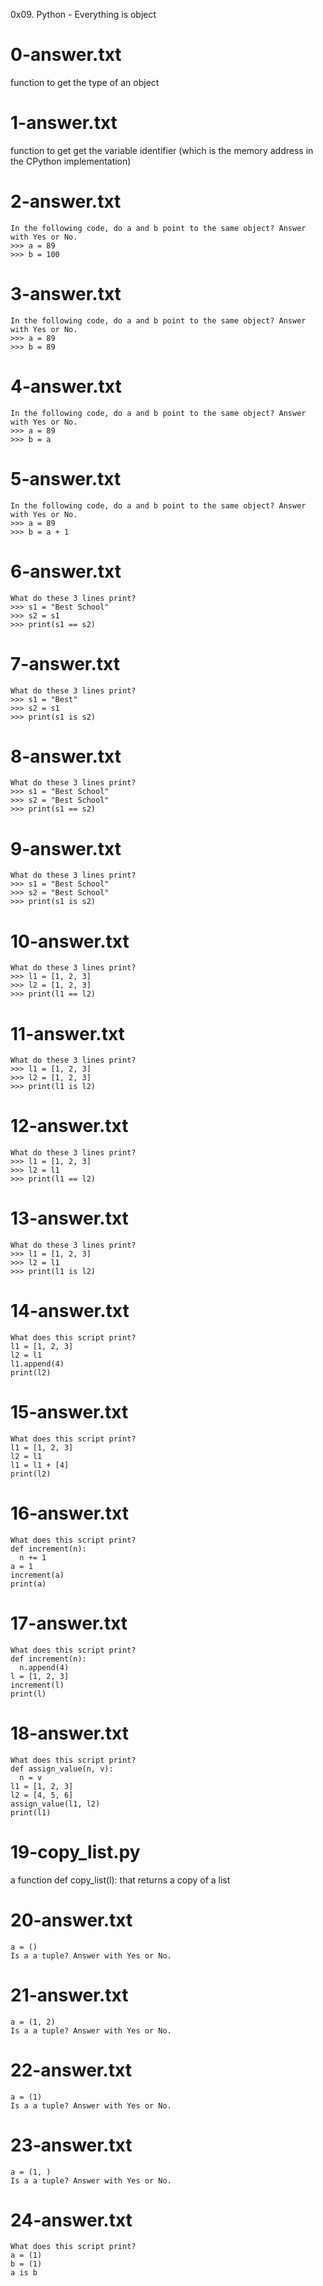 0x09. Python - Everything is object

# 0-answer.txt
function to get the type of an object

# 1-answer.txt
function to get get the variable identifier (which is the memory address in the CPython implementation)

# 2-answer.txt
```
In the following code, do a and b point to the same object? Answer with Yes or No.
>>> a = 89
>>> b = 100
```

# 3-answer.txt
```
In the following code, do a and b point to the same object? Answer with Yes or No.
>>> a = 89
>>> b = 89
```

# 4-answer.txt
```
In the following code, do a and b point to the same object? Answer with Yes or No.
>>> a = 89
>>> b = a
```

# 5-answer.txt
```
In the following code, do a and b point to the same object? Answer with Yes or No.
>>> a = 89
>>> b = a + 1
```

# 6-answer.txt
```
What do these 3 lines print?
>>> s1 = "Best School"
>>> s2 = s1
>>> print(s1 == s2)
```

# 7-answer.txt
```
What do these 3 lines print?
>>> s1 = "Best"
>>> s2 = s1
>>> print(s1 is s2)
```

# 8-answer.txt
```
What do these 3 lines print?
>>> s1 = "Best School"
>>> s2 = "Best School"
>>> print(s1 == s2)
```

# 9-answer.txt
```
What do these 3 lines print?
>>> s1 = "Best School"
>>> s2 = "Best School"
>>> print(s1 is s2)
```

# 10-answer.txt
```
What do these 3 lines print?
>>> l1 = [1, 2, 3]
>>> l2 = [1, 2, 3] 
>>> print(l1 == l2)
```

# 11-answer.txt
```
What do these 3 lines print?
>>> l1 = [1, 2, 3]
>>> l2 = [1, 2, 3] 
>>> print(l1 is l2)
```

# 12-answer.txt
```
What do these 3 lines print?
>>> l1 = [1, 2, 3]
>>> l2 = l1
>>> print(l1 == l2)
```

# 13-answer.txt
```
What do these 3 lines print?
>>> l1 = [1, 2, 3]
>>> l2 = l1
>>> print(l1 is l2)
```

# 14-answer.txt
```
What does this script print?
l1 = [1, 2, 3]
l2 = l1
l1.append(4)
print(l2)
```

# 15-answer.txt
```
What does this script print?
l1 = [1, 2, 3]
l2 = l1
l1 = l1 + [4]
print(l2)
```

# 16-answer.txt
```
What does this script print?
def increment(n):
  n += 1
a = 1
increment(a)
print(a)
```

# 17-answer.txt
```
What does this script print?
def increment(n):
  n.append(4)
l = [1, 2, 3]
increment(l)
print(l)
```

# 18-answer.txt
```
What does this script print?
def assign_value(n, v):
  n = v
l1 = [1, 2, 3]
l2 = [4, 5, 6]
assign_value(l1, l2)
print(l1)
```

# 19-copy_list.py
a function def copy_list(l): that returns a copy of a list

# 20-answer.txt
```
a = ()
Is a a tuple? Answer with Yes or No.
```

# 21-answer.txt
```
a = (1, 2)
Is a a tuple? Answer with Yes or No.
```

# 22-answer.txt
```
a = (1)
Is a a tuple? Answer with Yes or No.
```

# 23-answer.txt
```
a = (1, )
Is a a tuple? Answer with Yes or No.
```

# 24-answer.txt
```
What does this script print?
a = (1)
b = (1)
a is b
```
